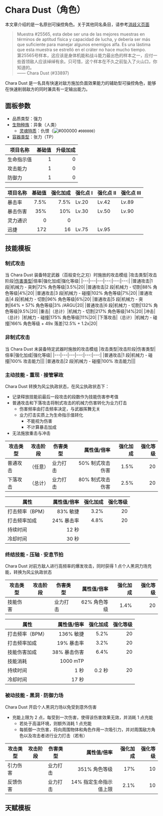 # Chara Dust（角色）

本文章介绍的是一名原创可操控角色。关于其他同名条目，请参考[消歧义页面](../Disambiguation/Chara_Dust.md)  

> Muestra #25565, esta debe ser una de las mejores muestras en términos de aptitud física y capacidad de lucha, y debería ser más que suficiente para manejar algunos enemigos alfa. Es una lástima que esta muestra se estrelló en el cráter no hace mucho tiempo.  
> 第25565号样本，这应该是身体机能和战斗能力最出色的样本之一，应付一些首领敌人应该绰绰有余。只可惜，这个样本在不久之前坠入了火山口，你知道的。  
> —— Chara Dust (#33897)

Chara Dust 是一名具有快速对敌方施加负面效果能力的辅助型可操控角色，能够在快速削弱敌方的同时兼具有一定输出能力。

## 面板参数

- 品质类型：强力  
- [生物种族](../Concept/Bioethnic.md)：异象（人类）  
  - [灵魂特质](Soul.md)：仇恨（![#000000](https://via.placeholder.com/12/000000/000000?text=+) `#000000`）  
- [容器类型](../Concept/Container.md)：张力（TP）

|项目名称|基础值|升级加成|
|---|---:|---:|
|生命指示值|1|0|
|攻击能力|1|0|
|防御力|1|0|

|项目名称|基础值|强化加成|强化点 I|强化点 II|强化点 III|
|---|---:|---:|---|---|---|
|暴击率|7.5%|7.5%|Lv.20|Lv.42|Lv.89|
|暴击伤害|35%|10%|Lv.30|Lv.50|Lv.90|
|灵力通识|0|0||||
|迅捷|172|16|Lv.75|Lv.95||

## 技能模板

### 制式攻击

当 Chara Dust 装备特定武器（百般变化之刃）时施放的攻击模组
|攻击类型|攻击阶段|[伤害类型](../Concept/Damage.md)|倍率|强化加成|强化等级|
|---|---|---|---:|---:|---:|
|普通攻击|1 段|机械力 - 突刺|72% 角色等级|3.5%|20|
|普通攻击|2 段|机械力 - 切割|88% 角色等级|4%|20|
|普通攻击|3 段|机械力 - 碰撞|102% 角色等级|7%|20|
|普通攻击|4 段|机械力 - 切割|96% 角色等级|6%|20|
|普通攻击|5 段|机械力 - 突刺|64% + 57% 角色等级|3% /ARGU|20|
|普通攻击|6 段|机械力 - 切割|132% 角色等级|9.5%|20|
|重击|（总计）|机械力 - 切割|217% 角色等级|14%|20|
|冲击|（总计）|机械力 - 碰撞|175% 角色等级|11%|20|
|下落攻击|（总计）|机械力 - 碰撞|166% 角色等级 + 49x 落差|12.5% + 1.2x|20|

### 非制式攻击

当 Chara Dust 未装备特定武器时施放的攻击模组
|攻击类型|攻击阶段|伤害类型|倍率|强化加成|强化等级|
|---|---|---|---:|---:|---:|
|普通攻击|1 段|机械力 - 碰撞|100% 攻击能力|||
|普通攻击|2 段|机械力 - 碰撞|100% 攻击能力|||

### 主动技能 - 重现 · 接管掌政

Chara Dust 转换为风尘执政状态，在风尘执政状态下：
- 记录释放技能前最后一段攻击的段数作为技能伤害参考值
- 普通攻击和下落攻击将制式攻击的机械力伤害转化为业力打击
  - 伤害频率由打击频率决定，与武器挥舞无关
  - 业力打击实质上为生命指示值转化
    - 不能视为伤害
    - 不计算暴击加成
- 无法施放重击与冲击

|攻击类型|攻击阶段|伤害类型|属性值/倍率|强化加成|强化等级|
|---|---|---|---:|---:|---:|
|普通攻击|（任意）|业力打击|50% 制式攻击伤害|1.5%|20|
|下落攻击|（总计）|业力打击|80% 制式攻击伤害|2.5%|20|

|属性|属性值/倍率|强化加成|强化等级|
|---|---:|---:|---:|
|打击频率（BPM）|83% 敏捷|3.2%|20|
|打击频率加成|24% 暴击率|4.8%|20|
|持续时间|12 秒|||
|冷却时间|30 秒|||

### 终结技能 - 压轴 · 安息节拍

Chara Dust 对前方敌人进行高频率的爆发攻击，同时获得 1 点个人黑洞力场充能，转换为风尘执政状态

|攻击类型|攻击阶段|伤害类型|属性值/倍率|强化加成|强化等级|
|---|---|---|---:|---:|---:|
|技能伤害||业力打击|62% 角色等级|1.4%|20|

|属性|属性值/倍率|强化加成|强化等级|
|---|---:|---:|---:|
|打击频率（BPM）|136% 敏捷|5.2%|20|
|打击频率加成|19% 暴击率|3.2%|20|
|技能伤害加成|38% 暴击伤害|6.4%|20|
|技能消耗|1000 mTP|||
|持续时间|1 秒|0.2 秒|20|
|冷却时间|17 秒|||

### 被动技能 - 黑洞 · 防御力场

Chara Dust 开启个人黑洞力场以免受到意外伤害
- 充能上限为 2 点，每受到一次伤害，使得该伤害效果无效，并消耗 1 点充能
  - 若处于高温环境，则额外消耗 1 点充能
  - 每抵御一次伤害，将向周围物体和角色作用一次吸引力，并对周围敌方角色以及攻击者进行业力打击（若有）

|攻击类型|攻击阶段|伤害类型|属性值/倍率|强化加成|强化等级|
|---|---|---|---:|---:|---:|
|引力伤害||业力打击|351% 角色等级|17%|10|
|反馈伤害||业力打击|14% 指定生命指示值上限|2.1%|10|

## 天赋模板